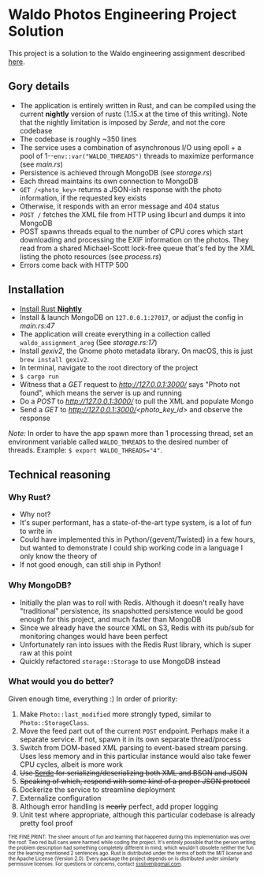 # Waldo Photos Engineering Project Solution
This project is a solution to the Waldo engineering assignment described
[here](https://gist.github.com/alwaysunday/db0b32f5ce0538afbb75ccf143adf116).

## Gory details
 - The application is entirely written in Rust, and can be compiled using the
 current **nightly** version of rustc (1.15.x at the time of this writing). Note that
 the nightly limitation is imposed by *Serde*, and not the core codebase
 - The codebase is roughly ~350 lines
 - The service uses a combination of asynchronous I/O using epoll + a pool of
 1--`env::var("WALDO_THREADS")` threads to maximize performance (see _main.rs_)
 - Persistence is achieved through MongoDB (see _storage.rs_)
 - Each thread maintains its own connection to MongoDB
 - `GET /<photo_key>` returns a JSON-ish response with the photo information,
 if the requested key exists
  - Otherwise, it responds with an error message and 404 status
 - `POST /` fetches the XML file from HTTP using libcurl and dumps it into MongoDB 
 - POST spawns threads equal to the number of CPU cores which start downloading and
 processing the EXIF information on the photos. They read from a shared Michael-Scott
  lock-free queue that's fed by the XML listing the photo resources (see _process.rs_)
 - Errors come back with HTTP 500
 
## Installation
 - [Install Rust **Nightly**](https://www.rust-lang.org/en-US/downloads.html)
 - Install & launch MongoDB on `127.0.0.1:27017`, or adjust the config in _main.rs:47_
  - The application will create everything in a collection called `waldo_assignment_areg`
  (See _storage.rs:17_)
 - Install _gexiv2_, the Gnome photo metadata library. On macOS, this is just
 `brew install gexiv2`.
 - In terminal, navigate to the root directory of the project
 - `$ cargo run`
 - Witness that a *GET* request to *http://127.0.0.1:3000/* says "Photo not found",
 which means the server is up and running
 - Do a *POST* to *http://127.0.0.1:3000/* to pull the XML and populate Mongo
 - Send a *GET* to *http://127.0.0.1:3000/<photo_key_id>* and observe the response
  
 *Note:* In order to have the app spawn more than 1 processing thread, set an
 environment variable called `WALDO_THREADS` to the desired number of threads.
 Example: `$ export WALDO_THREADS="4"`.
 
 
## Technical reasoning
### Why Rust?
 - Why not?
 - It's super performant, has a state-of-the-art type system, is a lot of fun to write in
 - Could have implemented this in Python/{gevent/Twisted} in a few hours, but wanted to
 demonstrate I could ship working code in a language I only know the theory of
 - If not good enough, can still ship in Python!
 
### Why MongoDB?
 - Initially the plan was to roll with Redis. Although it doesn't really have "traditional"
 persistence, its snapshotted persistence would be good enough for this project, and much
 faster than MongoDB
 - Since we already have the source XML on S3, Redis with its pub/sub for monitoring changes
 would have been perfect
 - Unfortunately ran into issues with the Redis Rust library, which is super raw at this point
 - Quickly refactored `storage::Storage` to use MongoDB instead
 
### What would you do better?
Given enough time, everything :) In order of priority:
 1. Make `Photo::last_modified` more strongly typed, similar to `Photo::StorageClass`.
 2. Move the feed part out of the current `POST` endpoint. Perhaps make it a separate
 service. If not, spawn it in its own separate thread/process
 3. Switch from DOM-based XML parsing to event-based stream parsing. Uses less memory and
 in this particular instance would also take fewer CPU cycles, albeit is more work
 4. ~~Use [Serde](https://github.com/serde-rs/serde) for serializing/deserializing both XML
 and BSON and JSON~~
 5. ~~Speaking of which, respond with some kind of a proper JSON protocol~~
 6. Dockerize the service to streamline deployment
 7. Externalize configuration
 8. Although error handling is ~~nearly~~ perfect, add proper logging
 9. Unit test where appropriate, although this particular codebase is already pretty fool proof


<sub><sup>
THE FINE PRINT: The sheer amount of fun and learning that happened during this implementation
was over the roof. Two red bull cans were harmed while coding the project. It's entirely
possible that the person writing the problem description had something completely different
in mind, which wouldn't obsolete neither the fun nor the learning mentioned 2 sentences ago.
Rust is distributed under the terms of both the MIT license and the Apache License
(Version 2.0). Every package the project depends on is distributed under similarly
permissive licenses. For questions or concerns, contact sssilver@gmail.com.
</sup></sub>
